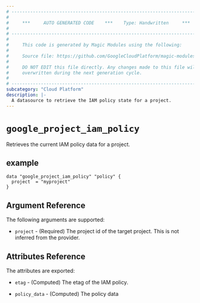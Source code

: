 ```yaml
---
# ----------------------------------------------------------------------------
#
#     ***     AUTO GENERATED CODE    ***    Type: Handwritten     ***
#
# ----------------------------------------------------------------------------
#
#     This code is generated by Magic Modules using the following:
#
#     Source file: https://github.com/GoogleCloudPlatform/magic-modules/tree/main/mmv1/third_party/terraform/website/docs/d/project_iam_policy.html.markdown
#
#     DO NOT EDIT this file directly. Any changes made to this file will be
#     overwritten during the next generation cycle.
#
# ----------------------------------------------------------------------------
subcategory: "Cloud Platform"
description: |-
  A datasource to retrieve the IAM policy state for a project.
---
```



# `google_project_iam_policy`
Retrieves the current IAM policy data for a project.

## example

```hcl
data "google_project_iam_policy" "policy" {
  project  = "myproject"
}
```

## Argument Reference

The following arguments are supported:

* `project` - (Required) The project id of the target project. This is not
inferred from the provider.

## Attributes Reference

The attributes are exported:

* `etag` - (Computed) The etag of the IAM policy.

* `policy_data` - (Computed) The policy data
